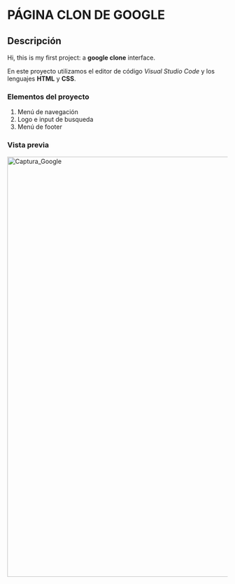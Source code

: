 # PÁGINA CLON DE GOOGLE
## Descripción
Hi, this is my first project: a **google clone** interface.

En este proyecto utilizamos el editor de código *Visual Studio Code* y los lenguajes **HTML** y **CSS**.

### Elementos del proyecto
<ol>
  <li>Menú de navegación</li>
  <li>Logo e input de busqueda</li>
  <li>Menú de footer</li>
</ol>

### Vista previa
<img width="960" alt="Captura_Google" src="https://github.com/Andiee-tech/google-clone/assets/123039598/126551f6-213e-4503-b959-69cdad45c288">




